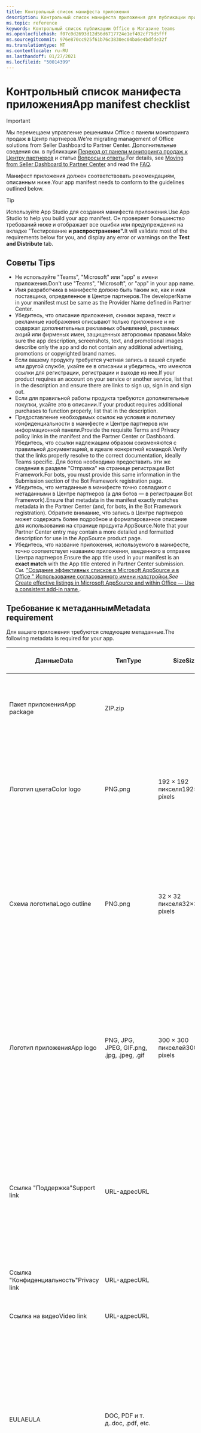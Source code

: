 ```yaml
---
title: Контрольный список манифеста приложения
description: Контрольный список манифеста приложения для публикации приложения Microsoft Teams в AppSource
ms.topic: reference
keywords: Контрольный список публикации Office в Магазине teams
ms.openlocfilehash: f07c0d2693d12d56d6717724e1ef402cf79d5fff
ms.sourcegitcommit: 976e870cc925f61b76c3830ec04ba6e4bdfde32f
ms.translationtype: MT
ms.contentlocale: ru-RU
ms.lasthandoff: 01/27/2021
ms.locfileid: "50014399"
---
```

# <a name="app-manifest-checklist"></a><span data-ttu-id="33e32-104">Контрольный список манифеста приложения</span><span class="sxs-lookup"><span data-stu-id="33e32-104">App manifest checklist</span></span>

>[!IMPORTANT]
><span data-ttu-id="33e32-105">Мы перемещаем управление решениями Office с панели мониторинга продаж в Центр партнеров.</span><span class="sxs-lookup"><span data-stu-id="33e32-105">We're migrating management of Office solutions from Seller Dashboard to Partner Center.</span></span> <span data-ttu-id="33e32-106">Дополнительные сведения см. в публикации [Переход от панели мониторинга продаж к Центру партнеров](https://developer.microsoft.com/office/blogs/moving-management-of-solutions-from-seller-dashboard-to-partner-center/) и статье [Вопросы и ответы](https://docs.microsoft.com/office/dev/store/partner-center-faq).</span><span class="sxs-lookup"><span data-stu-id="33e32-106">For details, see [Moving from Seller Dashboard to Partner Center](https://developer.microsoft.com/office/blogs/moving-management-of-solutions-from-seller-dashboard-to-partner-center/) and read the [FAQ](https://docs.microsoft.com/office/dev/store/partner-center-faq).</span></span>

<span data-ttu-id="33e32-107">Манифест приложения должен соответствовать рекомендациям, описанным ниже.</span><span class="sxs-lookup"><span data-stu-id="33e32-107">Your app manifest needs to conform to the guidelines outlined below.</span></span>

>[!Tip]
> <span data-ttu-id="33e32-108">Используйте App Studio для создания манифеста приложения.</span><span class="sxs-lookup"><span data-stu-id="33e32-108">Use App Studio to help you build your app manifest.</span></span> <span data-ttu-id="33e32-109">Он проверяет большинство требований ниже и отображает все ошибки или предупреждения на вкладке "Тестирование **и распространение".**</span><span class="sxs-lookup"><span data-stu-id="33e32-109">It will validate most of the requirements below for you, and display any error or warnings on the **Test and Distribute** tab.</span></span>

## <a name="tips"></a><span data-ttu-id="33e32-110">Советы </span><span class="sxs-lookup"><span data-stu-id="33e32-110">Tips</span></span>

* <span data-ttu-id="33e32-111">Не используйте "Teams", "Microsoft" или "app" в имени приложения.</span><span class="sxs-lookup"><span data-stu-id="33e32-111">Don't use "Teams", "Microsoft", or "app" in your app name.</span></span>
* <span data-ttu-id="33e32-112">Имя разработчика в манифесте должно быть таким же, как и имя поставщика, определенное в Центре партнеров.</span><span class="sxs-lookup"><span data-stu-id="33e32-112">The developerName in your manifest must be same as the Provider Name defined in Partner Center.</span></span>
* <span data-ttu-id="33e32-113">Убедитесь, что описание приложения, снимки экрана, текст и рекламные изображения описывают только приложение и не содержат дополнительных рекламных объявлений, рекламных акций или фирменых имен, защищенных авторскими правами.</span><span class="sxs-lookup"><span data-stu-id="33e32-113">Make sure the app description, screenshots, text, and promotional images describe only the app and do not contain any additional advertising, promotions or copyrighted brand names.</span></span>
* <span data-ttu-id="33e32-114">Если вашему продукту требуется учетная запись в вашей службе или другой службе, укайте ее в описании и убедитесь, что имеются ссылки для регистрации, регистрации и выходе из нее.</span><span class="sxs-lookup"><span data-stu-id="33e32-114">If your product requires an account on your service or another service, list that in the description and ensure there are links to sign up, sign in and sign out.</span></span>
* <span data-ttu-id="33e32-115">Если для правильной работы продукта требуются дополнительные покупки, укайте это в описании.</span><span class="sxs-lookup"><span data-stu-id="33e32-115">If your product requires additional purchases to function properly, list that in the description.</span></span>
* <span data-ttu-id="33e32-116">Предоставление необходимых ссылок на условия и политику конфиденциальности в манифесте и Центре партнеров или информационной панели.</span><span class="sxs-lookup"><span data-stu-id="33e32-116">Provide the requisite Terms and Privacy policy links in the manifest and the Partner Center or Dashboard.</span></span> <span data-ttu-id="33e32-117">Убедитесь, что ссылки надлежащим образом соизменяются с правильной документацией, в идеале конкретной командой.</span><span class="sxs-lookup"><span data-stu-id="33e32-117">Verify that the links properly resolve to the correct documentation, ideally Teams specific.</span></span> <span data-ttu-id="33e32-118">Для ботов необходимо предоставить эти же сведения в разделе "Отправка" на странице регистрации Bot Framework.</span><span class="sxs-lookup"><span data-stu-id="33e32-118">For bots, you must provide this same information in the Submission section of the Bot Framework registration page.</span></span>
* <span data-ttu-id="33e32-119">Убедитесь, что метаданные в манифесте точно совпадают с метаданными в Центре партнеров (а для ботов — в регистрации Bot Framework).</span><span class="sxs-lookup"><span data-stu-id="33e32-119">Ensure that metadata in the manifest exactly matches metadata in the Partner Center (and, for bots, in the Bot Framework registration).</span></span> <span data-ttu-id="33e32-120">Обратите внимание, что запись в Центре партнеров может содержать более подробное и форматированное описание для использования на странице продукта AppSource.</span><span class="sxs-lookup"><span data-stu-id="33e32-120">Note that your Partner Center entry may contain a more detailed and formatted description for use in the AppSource product page.</span></span>
* <span data-ttu-id="33e32-121">Убедитесь, что название приложения,  используемого в манифесте, точно соответствует названию приложения, введенного в отправке Центра партнеров.</span><span class="sxs-lookup"><span data-stu-id="33e32-121">Ensure the app title used in your manifest is an **exact match** with the App title entered in Partner Center submission.</span></span> <span data-ttu-id="33e32-122">*См.* ["Создание эффективных списков в Microsoft AppSource и в Office " Использование согласованного имени надстройки.](https://docs.microsoft.com/office/dev/store/create-effective-office-store-listings#use-a-consistent-add-in-name)</span><span class="sxs-lookup"><span data-stu-id="33e32-122">*See* [Create effective listings in Microsoft AppSource and within Office — Use a consistent add-in name ](https://docs.microsoft.com/office/dev/store/create-effective-office-store-listings#use-a-consistent-add-in-name).</span></span>

## <a name="metadata-requirement"></a><span data-ttu-id="33e32-123">Требование к метаданным</span><span class="sxs-lookup"><span data-stu-id="33e32-123">Metadata requirement</span></span>

<span data-ttu-id="33e32-124">Для вашего приложения требуются следующие метаданные.</span><span class="sxs-lookup"><span data-stu-id="33e32-124">The following metadata is required for your app.</span></span>

|<span data-ttu-id="33e32-125">Данные</span><span class="sxs-lookup"><span data-stu-id="33e32-125">Data</span></span>|<span data-ttu-id="33e32-126">Тип</span><span class="sxs-lookup"><span data-stu-id="33e32-126">Type</span></span>|<span data-ttu-id="33e32-127">Size</span><span class="sxs-lookup"><span data-stu-id="33e32-127">Size</span></span>|<span data-ttu-id="33e32-128">Манифест</span><span class="sxs-lookup"><span data-stu-id="33e32-128">Manifest</span></span>|<span data-ttu-id="33e32-129">Центр партнеров</span><span class="sxs-lookup"><span data-stu-id="33e32-129">Partner Center</span></span>|<span data-ttu-id="33e32-130">Описание</span><span class="sxs-lookup"><span data-stu-id="33e32-130">Description</span></span>|
|---|---|---|---|---|---|
|<span data-ttu-id="33e32-131">Пакет приложения</span><span class="sxs-lookup"><span data-stu-id="33e32-131">App package</span></span>|<span data-ttu-id="33e32-132">ZIP</span><span class="sxs-lookup"><span data-stu-id="33e32-132">.zip</span></span>|||<span data-ttu-id="33e32-133">✔</span><span class="sxs-lookup"><span data-stu-id="33e32-133">✔</span></span>|<span data-ttu-id="33e32-134">Фактический пакет приложения для отправки или отправки в AppSource.</span><span class="sxs-lookup"><span data-stu-id="33e32-134">The actual app package for uploading or AppSource submission.</span></span>|
|<span data-ttu-id="33e32-135">Логотип цвета</span><span class="sxs-lookup"><span data-stu-id="33e32-135">Color logo</span></span>|<span data-ttu-id="33e32-136">PNG</span><span class="sxs-lookup"><span data-stu-id="33e32-136">.png</span></span>|<span data-ttu-id="33e32-137">192 &times; 192 пикселя</span><span class="sxs-lookup"><span data-stu-id="33e32-137">192&times;192 pixels</span></span>|`icon.color`||<span data-ttu-id="33e32-138">Значок, отображаемой на странице продукта в коллекции Teams.</span><span class="sxs-lookup"><span data-stu-id="33e32-138">The icon to display in the product page listing in the Teams gallery.</span></span> <span data-ttu-id="33e32-139">Это полноцветный логотип продукта.</span><span class="sxs-lookup"><span data-stu-id="33e32-139">This is your full-color product logo.</span></span>|
|<span data-ttu-id="33e32-140">Схема логотипа</span><span class="sxs-lookup"><span data-stu-id="33e32-140">Logo outline</span></span>|<span data-ttu-id="33e32-141">PNG</span><span class="sxs-lookup"><span data-stu-id="33e32-141">.png</span></span>|<span data-ttu-id="33e32-142">32 &times; 32 пикселя</span><span class="sxs-lookup"><span data-stu-id="33e32-142">32&times;32 pixels</span></span>|`icon.outline`||<span data-ttu-id="33e32-143">Значок для отображения в Teams, в канале чата Teams и других расположениях.</span><span class="sxs-lookup"><span data-stu-id="33e32-143">The icon to display in Teams, in the Teams chat channel and other locations.</span></span> <span data-ttu-id="33e32-144">Это ваш логотип, отрисовав его как белый контур с прозрачным фоном.</span><span class="sxs-lookup"><span data-stu-id="33e32-144">This is your logo rendered as a white outline with transparent background.</span></span>|
|<span data-ttu-id="33e32-145">Логотип приложения</span><span class="sxs-lookup"><span data-stu-id="33e32-145">App logo</span></span>|<span data-ttu-id="33e32-146">PNG, JPG, JPEG, GIF</span><span class="sxs-lookup"><span data-stu-id="33e32-146">.png, .jpg, .jpeg, .gif</span></span>|<span data-ttu-id="33e32-147">300 &times; 300 пикселей</span><span class="sxs-lookup"><span data-stu-id="33e32-147">300&times;300 pixels</span></span>||<span data-ttu-id="33e32-148">✔</span><span class="sxs-lookup"><span data-stu-id="33e32-148">✔</span></span>|<span data-ttu-id="33e32-149">Значок для отображения в AppSource.</span><span class="sxs-lookup"><span data-stu-id="33e32-149">The icon to display in AppSource.</span></span> <span data-ttu-id="33e32-150">Это полноцветный логотип продукта, который отличается от файла, используемого в `icon.color` манифесте.</span><span class="sxs-lookup"><span data-stu-id="33e32-150">This is the full-color product logo, and is a different file from the one used in the manifest for `icon.color`.</span></span> <span data-ttu-id="33e32-151">он должен быть меньше 512 КБ.</span><span class="sxs-lookup"><span data-stu-id="33e32-151">it should be smaller than 512 KB.</span></span>|
|<span data-ttu-id="33e32-152">Ссылка "Поддержка"</span><span class="sxs-lookup"><span data-stu-id="33e32-152">Support link</span></span>|<span data-ttu-id="33e32-153">URL-адрес</span><span class="sxs-lookup"><span data-stu-id="33e32-153">URL</span></span>|||<span data-ttu-id="33e32-154">✔</span><span class="sxs-lookup"><span data-stu-id="33e32-154">✔</span></span>|<span data-ttu-id="33e32-155">Ссылка на материалы по поддержке для конечных пользователей, которые, возможно, не установили ваше приложение.</span><span class="sxs-lookup"><span data-stu-id="33e32-155">A link to support material for end users who may not have installed your app.</span></span> <span data-ttu-id="33e32-156">Общедоступные ссылки, доступные без входа (HTTPS).</span><span class="sxs-lookup"><span data-stu-id="33e32-156">Publicly available link accessible without any login (HTTPS).</span></span>|
|<span data-ttu-id="33e32-157">Ссылка "Конфиденциальность"</span><span class="sxs-lookup"><span data-stu-id="33e32-157">Privacy link</span></span>|<span data-ttu-id="33e32-158">URL-адрес</span><span class="sxs-lookup"><span data-stu-id="33e32-158">URL</span></span>||`developer.privacyUrl`|<span data-ttu-id="33e32-159">✔</span><span class="sxs-lookup"><span data-stu-id="33e32-159">✔</span></span>|<span data-ttu-id="33e32-160">Ссылка на политику конфиденциальности (HTTPS).</span><span class="sxs-lookup"><span data-stu-id="33e32-160">A link to your privacy policy (HTTPS).</span></span>|
|<span data-ttu-id="33e32-161">Ссылка на видео</span><span class="sxs-lookup"><span data-stu-id="33e32-161">Video link</span></span>|<span data-ttu-id="33e32-162">URL-адрес</span><span class="sxs-lookup"><span data-stu-id="33e32-162">URL</span></span>|||<span data-ttu-id="33e32-163">Необязательна</span><span class="sxs-lookup"><span data-stu-id="33e32-163">Optional</span></span>|<span data-ttu-id="33e32-164">Ссылка на видео о вашем приложении.</span><span class="sxs-lookup"><span data-stu-id="33e32-164">A link to a video about your app.</span></span>|
|<span data-ttu-id="33e32-165">EULA</span><span class="sxs-lookup"><span data-stu-id="33e32-165">EULA</span></span>|<span data-ttu-id="33e32-166">DOC, PDF и т. д.</span><span class="sxs-lookup"><span data-stu-id="33e32-166">.doc, .pdf, etc.</span></span>|||<span data-ttu-id="33e32-167">Необязательна</span><span class="sxs-lookup"><span data-stu-id="33e32-167">Optional</span></span>|<span data-ttu-id="33e32-168">Для AppSource требуется соглашение о лицензировании конечных пользователей (EULA), которое можно предоставить в виде вложения.</span><span class="sxs-lookup"><span data-stu-id="33e32-168">AppSource requires an end-user licensing agreement (EULA), which you can provide as an attachment.</span></span> <span data-ttu-id="33e32-169">Если вы решите не отправлять eula, она будет предоставлена от вашего имени.</span><span class="sxs-lookup"><span data-stu-id="33e32-169">If you choose not to submit a EULA, one will be provided on your behalf.</span></span>|
|<span data-ttu-id="33e32-170">Условия обслуживания</span><span class="sxs-lookup"><span data-stu-id="33e32-170">Terms of service</span></span>|<span data-ttu-id="33e32-171">URL-адрес</span><span class="sxs-lookup"><span data-stu-id="33e32-171">URL</span></span>||`developer.termsOfServiceUrl`||<span data-ttu-id="33e32-172">Ссылка на условия обслуживания (HTTPS).</span><span class="sxs-lookup"><span data-stu-id="33e32-172">A link to your terms of service (HTTPS).</span></span>|
|<span data-ttu-id="33e32-173">Примечания по тестовой проверке</span><span class="sxs-lookup"><span data-stu-id="33e32-173">Test Notes</span></span>|<span data-ttu-id="33e32-174">Заполнение в качестве ссылки на общедоступный URL-адрес</span><span class="sxs-lookup"><span data-stu-id="33e32-174">Fill inline or link to a public URL</span></span>|||<span data-ttu-id="33e32-175">Подробные тестовые примечания по пошаговой проверке приложения.</span><span class="sxs-lookup"><span data-stu-id="33e32-175">Detailed test notes on how to test your application step by step.</span></span> <span data-ttu-id="33e32-176">Включайте два учетных данных для входа в систему для тестирования сценариев администратора и других администраторов.</span><span class="sxs-lookup"><span data-stu-id="33e32-176">Please include two login credentials for testing Admin and Non-admin scenarios.</span></span>|

## <a name="localized-content"></a><span data-ttu-id="33e32-177">Локализованное содержимое</span><span class="sxs-lookup"><span data-stu-id="33e32-177">Localized content</span></span>

> [!NOTE]
> <span data-ttu-id="33e32-178">AppSource планирует поддерживать локализованное содержимое для следующих метаданных.</span><span class="sxs-lookup"><span data-stu-id="33e32-178">AppSource plans to support localized content for the following metadata.</span></span> <span data-ttu-id="33e32-179">В настоящее время описание приложения будет отображаться только на английском языке в AppSource, но будет правильно локализовано в клиенте Teams.</span><span class="sxs-lookup"><span data-stu-id="33e32-179">Currently, your app listing will only show in English in AppSource, but will display properly localized in the Teams client.</span></span> <span data-ttu-id="33e32-180">Дополнительные [сведения см.](~/concepts/build-and-test/apps-localization.md) в локализации приложения.</span><span class="sxs-lookup"><span data-stu-id="33e32-180">See [localizing your app](~/concepts/build-and-test/apps-localization.md) for more information.</span></span>

|<span data-ttu-id="33e32-181">Данные</span><span class="sxs-lookup"><span data-stu-id="33e32-181">Data</span></span>|<span data-ttu-id="33e32-182">Тип</span><span class="sxs-lookup"><span data-stu-id="33e32-182">Type</span></span>|<span data-ttu-id="33e32-183">Size</span><span class="sxs-lookup"><span data-stu-id="33e32-183">Size</span></span>|<span data-ttu-id="33e32-184">Манифест</span><span class="sxs-lookup"><span data-stu-id="33e32-184">Manifest</span></span>|<span data-ttu-id="33e32-185">Центр партнеров</span><span class="sxs-lookup"><span data-stu-id="33e32-185">Partner Center</span></span>|<span data-ttu-id="33e32-186">Описание</span><span class="sxs-lookup"><span data-stu-id="33e32-186">Description</span></span>|
|---|---|---|---|---|---|
|<span data-ttu-id="33e32-187">Имя приложения</span><span class="sxs-lookup"><span data-stu-id="33e32-187">App name</span></span>|<span data-ttu-id="33e32-188">String</span><span class="sxs-lookup"><span data-stu-id="33e32-188">String</span></span>|<span data-ttu-id="33e32-189">30</span><span class="sxs-lookup"><span data-stu-id="33e32-189">30</span></span>|`name.short`|<span data-ttu-id="33e32-190">✔</span><span class="sxs-lookup"><span data-stu-id="33e32-190">✔</span></span>|<span data-ttu-id="33e32-191">Имя приложения, которое должно отображаться в магазине и в продукте.</span><span class="sxs-lookup"><span data-stu-id="33e32-191">The name for your application as it should appear in the storefront and in product.</span></span>|
|<span data-ttu-id="33e32-192">Длинное имя приложения</span><span class="sxs-lookup"><span data-stu-id="33e32-192">Long app name</span></span>|<span data-ttu-id="33e32-193">String</span><span class="sxs-lookup"><span data-stu-id="33e32-193">String</span></span>|<span data-ttu-id="33e32-194">30</span><span class="sxs-lookup"><span data-stu-id="33e32-194">30</span></span>|`name.full`|<span data-ttu-id="33e32-195">✔</span><span class="sxs-lookup"><span data-stu-id="33e32-195">✔</span></span>|<span data-ttu-id="33e32-196">Имя приложения, которое должно отображаться в магазине и в продукте.</span><span class="sxs-lookup"><span data-stu-id="33e32-196">The name for your application as it should appear in the storefront and in product.</span></span>|
|<span data-ttu-id="33e32-197">Краткое описание</span><span class="sxs-lookup"><span data-stu-id="33e32-197">Short description</span></span>|<span data-ttu-id="33e32-198">String</span><span class="sxs-lookup"><span data-stu-id="33e32-198">String</span></span>|<span data-ttu-id="33e32-199">80</span><span class="sxs-lookup"><span data-stu-id="33e32-199">80</span></span>|`description.short`|<span data-ttu-id="33e32-200">✔</span><span class="sxs-lookup"><span data-stu-id="33e32-200">✔</span></span>|<span data-ttu-id="33e32-201">Краткое описание приложения.</span><span class="sxs-lookup"><span data-stu-id="33e32-201">Short description of your app.</span></span>|
|<span data-ttu-id="33e32-202">Подробное описание</span><span class="sxs-lookup"><span data-stu-id="33e32-202">Long description</span></span>|<span data-ttu-id="33e32-203">String</span><span class="sxs-lookup"><span data-stu-id="33e32-203">String</span></span>|<span data-ttu-id="33e32-204">4000</span><span class="sxs-lookup"><span data-stu-id="33e32-204">4000</span></span>|`description.full`|<span data-ttu-id="33e32-205">✔</span><span class="sxs-lookup"><span data-stu-id="33e32-205">✔</span></span>|<span data-ttu-id="33e32-206">Более подробное описание приложения.</span><span class="sxs-lookup"><span data-stu-id="33e32-206">A more detailed description of your app.</span></span> <span data-ttu-id="33e32-207">В файле манифеста достаточно точной сводки.</span><span class="sxs-lookup"><span data-stu-id="33e32-207">In the manifest file, an accurate summary is adequate.</span></span> <span data-ttu-id="33e32-208">В Центре партнеров можно использовать более подробное и форматное описание страницы продуктов AppSource.</span><span class="sxs-lookup"><span data-stu-id="33e32-208">In Partner Center, you can use a richer and formatted description for AppSource product page.</span></span>|
|<span data-ttu-id="33e32-209">Снимки экрана (1–5)</span><span class="sxs-lookup"><span data-stu-id="33e32-209">Screen shots (1-5)</span></span>|<span data-ttu-id="33e32-210">PNG, JPG или GIF</span><span class="sxs-lookup"><span data-stu-id="33e32-210">.png, .jpg, or .gif</span></span>|<span data-ttu-id="33e32-211">1366w x 768h и меньше 1024 КБ</span><span class="sxs-lookup"><span data-stu-id="33e32-211">1366w x 768h and smaller than 1024 KB</span></span>||<span data-ttu-id="33e32-212">✔</span><span class="sxs-lookup"><span data-stu-id="33e32-212">✔</span></span>|<span data-ttu-id="33e32-213">По крайней мере один снимок экрана, на который показывается ваше приложение.</span><span class="sxs-lookup"><span data-stu-id="33e32-213">At least one screen shot that shows your app experience.</span></span> <span data-ttu-id="33e32-214">Используется на странице сведений о приложении.</span><span class="sxs-lookup"><span data-stu-id="33e32-214">Uses on the app details page.</span></span>|

## <a name="submission-extras-for-bots"></a><span data-ttu-id="33e32-215">Дополнительные материалы по отправке для ботов</span><span class="sxs-lookup"><span data-stu-id="33e32-215">Submission extras for bots</span></span>

<span data-ttu-id="33e32-216">Боты в Microsoft Teams должны создаваться с помощью Bot Framework.</span><span class="sxs-lookup"><span data-stu-id="33e32-216">Bots in Microsoft Teams must be created using Bot Framework.</span></span> <span data-ttu-id="33e32-217">Инструкции [см. в](~/bots/how-to/create-a-bot-for-teams.md) инструкциях по созданию бота.</span><span class="sxs-lookup"><span data-stu-id="33e32-217">See [Create a bot](~/bots/how-to/create-a-bot-for-teams.md) for instructions.</span></span> <span data-ttu-id="33e32-218">Используйте значок цвета 96x96 для значка бота в Bot Framework.</span><span class="sxs-lookup"><span data-stu-id="33e32-218">Use a 96x96 color icon for your bot's icon in Bot Framework.</span></span>
